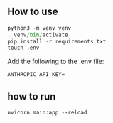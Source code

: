 ## How to use
```python
python3 -m venv venv
. venv/bin/activate
pip install -r requirements.txt
touch .env
```
Add the following to the .env file:
```
ANTHROPIC_API_KEY=
```

## how to run
```
uvicorn main:app --reload
```